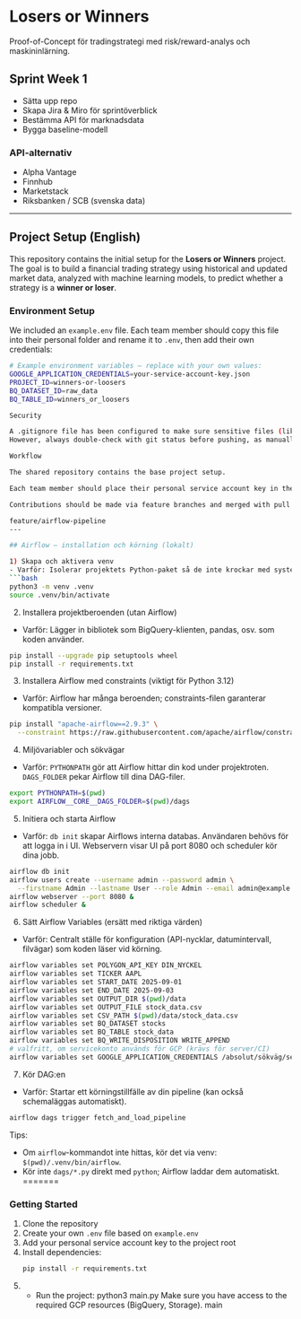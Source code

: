 # Losers or Winners

Proof-of-Concept för tradingstrategi med risk/reward-analys och maskininlärning.

## Sprint Week 1
- Sätta upp repo
- Skapa Jira & Miro för sprintöverblick
- Bestämma API för marknadsdata
- Bygga baseline-modell

### API-alternativ
- Alpha Vantage
- Finnhub
- Marketstack
- Riksbanken / SCB (svenska data)

---

## Project Setup (English)

This repository contains the initial setup for the **Losers or Winners** project.
The goal is to build a financial trading strategy using historical and updated market data, analyzed with machine learning models, to predict whether a strategy is a **winner or loser**.

### Environment Setup
We included an `example.env` file.
Each team member should copy this file into their personal folder and rename it to `.env`, then add their own credentials:

```bash
# Example environment variables – replace with your own values:
GOOGLE_APPLICATION_CREDENTIALS=your-service-account-key.json
PROJECT_ID=winners-or-loosers
BQ_DATASET_ID=raw_data
BQ_TABLE_ID=winners_or_loosers

Security

A .gitignore file has been configured to make sure sensitive files (like personal keys) are never committed to GitHub.
However, always double-check with git status before pushing, as manually staged files can still be committed.

Workflow

The shared repository contains the base project setup.

Each team member should place their personal service account key in their own environment, not in this repository.

Contributions should be made via feature branches and merged with pull requests.

feature/airflow-pipeline
---

## Airflow – installation och körning (lokalt)

1) Skapa och aktivera venv
- Varför: Isolerar projektets Python-paket så de inte krockar med systemet/andra projekt.
```bash
python3 -m venv .venv
source .venv/bin/activate
```

2) Installera projektberoenden (utan Airflow)
- Varför: Lägger in bibliotek som BigQuery-klienten, pandas, osv. som koden använder.
```bash
pip install --upgrade pip setuptools wheel
pip install -r requirements.txt
```

3) Installera Airflow med constraints (viktigt för Python 3.12)
- Varför: Airflow har många beroenden; constraints-filen garanterar kompatibla versioner.
```bash
pip install "apache-airflow==2.9.3" \
  --constraint https://raw.githubusercontent.com/apache/airflow/constraints-2.9.3/constraints-3.12.txt
```

4) Miljövariabler och sökvägar
- Varför: `PYTHONPATH` gör att Airflow hittar din kod under projektroten. `DAGS_FOLDER` pekar Airflow till dina DAG-filer.
```bash
export PYTHONPATH=$(pwd)
export AIRFLOW__CORE__DAGS_FOLDER=$(pwd)/dags
```

5) Initiera och starta Airflow
- Varför: `db init` skapar Airflows interna databas. Användaren behövs för att logga in i UI. Webservern visar UI på port 8080 och scheduler kör dina jobb.
```bash
airflow db init
airflow users create --username admin --password admin \
  --firstname Admin --lastname User --role Admin --email admin@example.com
airflow webserver --port 8080 &
airflow scheduler &
```

6) Sätt Airflow Variables (ersätt med riktiga värden)
- Varför: Centralt ställe för konfiguration (API-nycklar, datumintervall, filvägar) som koden läser vid körning.
```bash
airflow variables set POLYGON_API_KEY DIN_NYCKEL
airflow variables set TICKER AAPL
airflow variables set START_DATE 2025-09-01
airflow variables set END_DATE 2025-09-03
airflow variables set OUTPUT_DIR $(pwd)/data
airflow variables set OUTPUT_FILE stock_data.csv
airflow variables set CSV_PATH $(pwd)/data/stock_data.csv
airflow variables set BQ_DATASET stocks
airflow variables set BQ_TABLE stock_data
airflow variables set BQ_WRITE_DISPOSITION WRITE_APPEND
# valfritt, om servicekonto används för GCP (krävs för server/CI)
airflow variables set GOOGLE_APPLICATION_CREDENTIALS /absolut/sökväg/service_account.json
```

7) Kör DAG:en
- Varför: Startar ett körningstillfälle av din pipeline (kan också schemaläggas automatiskt).
```bash
airflow dags trigger fetch_and_load_pipeline
```

Tips:
- Om `airflow`-kommandot inte hittas, kör det via venv: `$(pwd)/.venv/bin/airflow`.
- Kör inte `dags/*.py` direkt med `python`; Airflow laddar dem automatiskt.
=======
### Getting Started

1. Clone the repository
2. Create your own `.env` file based on `example.env`
3. Add your personal service account key to the project root
4. Install dependencies:
   ```bash
   pip install -r requirements.txt
5. - Run the project: python3 main.py
   Make sure you have access to the required GCP resources (BigQuery, Storage).
 main
